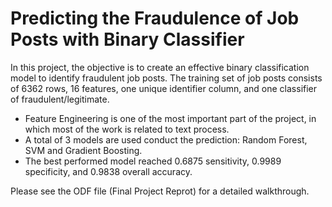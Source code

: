 # Predicting the Fraudulence of Job Posts with Binary Classifier

In this project, the objective is to create an effective binary classification model to identify fraudulent job posts. The training set of job posts consists of 6362 rows, 16 features, one unique identifier column, and one classifier of fraudulent/legitimate. 

- Feature Engineering is one of the most important part of the project, in which most of the work is related to text process.
- A total of 3 models are used conduct the prediction: Random Forest, SVM and Gradient Boosting. 
- The best performed model reached 0.6875 sensitivity, 0.9989 specificity, and 0.9838 overall accuracy.

Please see the ODF file (Final Project Reprot) for a detailed walkthrough.



